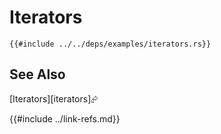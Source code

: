 # Iterators

```rust,editable
{{#include ../../deps/examples/iterators.rs}}
```

## See Also

[Iterators][iterators]⮳

{{#include ../link-refs.md}}
